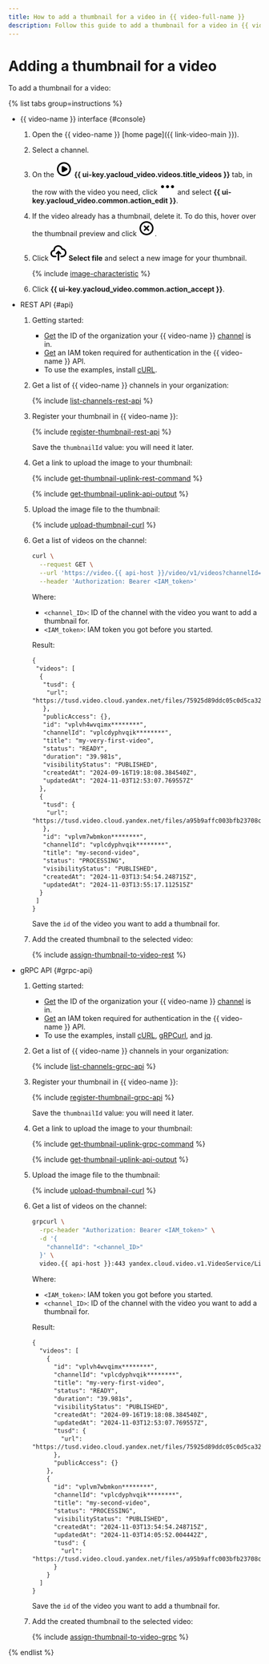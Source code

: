 ```yaml
---
title: How to add a thumbnail for a video in {{ video-full-name }}
description: Follow this guide to add a thumbnail for a video in {{ video-name }}.
---
```


# Adding a thumbnail for a video

To add a thumbnail for a video:

{% list tabs group=instructions %}

- {{ video-name }} interface {#console}

  1. Open the {{ video-name }} [home page]({{ link-video-main }}).
  1. Select a channel.
  1. On the ![image](../../../_assets/console-icons/circle-play.svg) **{{ ui-key.yacloud_video.videos.title_videos }}** tab, in the row with the video you need, click ![image](../../../_assets/console-icons/ellipsis.svg) and select **{{ ui-key.yacloud_video.common.action_edit }}**.
  1. If the video already has a thumbnail, delete it. To do this, hover over the thumbnail preview and click ![image](../../../_assets/console-icons/circle-xmark.svg).
  1. Click ![image](../../../_assets/console-icons/cloud-arrow-up-in.svg) **Select file** and select a new image for your thumbnail.

      {% include [image-characteristic](../../../_includes/video/image-characteristic.md) %}

  1. Click **{{ ui-key.yacloud_video.common.action_accept }}**.

- REST API {#api}

  1. Getting started:
  
      * [Get](../../../organization/operations/organization-get-id.md) the ID of the organization your {{ video-name }} [channel](../../concepts/index.md#channels) is in.
      * [Get](../../api-ref/authentication.md) an IAM token required for authentication in the {{ video-name }} API.
      * To use the examples, install [cURL](https://curl.haxx.se).
  1. Get a list of {{ video-name }} channels in your organization:

      {% include [list-channels-rest-api](../../../_includes/video/list-channels-rest-api.md) %}

  1. Register your thumbnail in {{ video-name }}:

      {% include [register-thumbnail-rest-api](../../../_includes/video/register-thumbnail-rest-api.md) %}

      Save the `thumbnailId` value: you will need it later.

  1. Get a link to upload the image to your thumbnail:

      {% include [get-thumbnail-uplink-rest-command](../../../_includes/video/get-thumbnail-uplink-rest-command.md) %}

      {% include [get-thumbnail-uplink-api-output](../../../_includes/video/get-thumbnail-uplink-api-output.md) %}

  1. Upload the image file to the thumbnail:

      {% include [upload-thumbnail-curl](../../../_includes/video/upload-thumbnail-curl.md) %}

  1. Get a list of videos on the channel:

      ```bash
      curl \
        --request GET \
        --url 'https://video.{{ api-host }}/video/v1/videos?channelId=<channel_ID>' \
        --header 'Authorization: Bearer <IAM_token>'
      ```

      Where:
      * `<channel_ID>`: ID of the channel with the video you want to add a thumbnail for.
      * `<IAM_token>`: IAM token you got before you started.

      Result:

      ```text
      {
       "videos": [
        {
         "tusd": {
          "url": "https://tusd.video.cloud.yandex.net/files/75925d89ddc05c0d5ca3282781f13c6f+00062241********"
         },
         "publicAccess": {},
         "id": "vplvh4wvqimx********",
         "channelId": "vplcdyphvqik********",
         "title": "my-very-first-video",
         "status": "READY",
         "duration": "39.981s",
         "visibilityStatus": "PUBLISHED",
         "createdAt": "2024-09-16T19:18:08.384540Z",
         "updatedAt": "2024-11-03T12:53:07.769557Z"
        },
        {
         "tusd": {
          "url": "https://tusd.video.cloud.yandex.net/files/a95b9affc003bfb23708ca989e88f6b0+00062602********"
         },
         "id": "vplvm7wbmkon********",
         "channelId": "vplcdyphvqik********",
         "title": "my-second-video",
         "status": "PROCESSING",
         "visibilityStatus": "PUBLISHED",
         "createdAt": "2024-11-03T13:54:54.248715Z",
         "updatedAt": "2024-11-03T13:55:17.112515Z"
        }
       ]
      }
      ```

      Save the `id` of the video you want to add a thumbnail for.

  1. Add the created thumbnail to the selected video:

      {% include [assign-thumbnail-to-video-rest](../../../_includes/video/assign-thumbnail-to-video-rest.md) %}

- gRPC API {#grpc-api}

  1. Getting started:
  
      * [Get](../../../organization/operations/organization-get-id.md) the ID of the organization your {{ video-name }} [channel](../../concepts/index.md#channels) is in.
      * [Get](../../api-ref/authentication.md) an IAM token required for authentication in the {{ video-name }} API.
      * To use the examples, install [cURL](https://curl.haxx.se), [gRPCurl](https://github.com/fullstorydev/grpcurl), and [jq](https://stedolan.github.io/jq).
  1. Get a list of {{ video-name }} channels in your organization:

      {% include [list-channels-grpc-api](../../../_includes/video/list-channels-grpc-api.md) %}

  1. Register your thumbnail in {{ video-name }}:

      {% include [register-thumbnail-grpc-api](../../../_includes/video/register-thumbnail-grpc-api.md) %}

      Save the `thumbnailId` value: you will need it later.

  1. Get a link to upload the image to your thumbnail:

      {% include [get-thumbnail-uplink-grpc-command](../../../_includes/video/get-thumbnail-uplink-grpc-command.md) %}

      {% include [get-thumbnail-uplink-api-output](../../../_includes/video/get-thumbnail-uplink-api-output.md) %}

  1. Upload the image file to the thumbnail:

      {% include [upload-thumbnail-curl](../../../_includes/video/upload-thumbnail-curl.md) %}

  1. Get a list of videos on the channel:

      ```bash
      grpcurl \
        -rpc-header "Authorization: Bearer <IAM_token>" \
        -d '{
          "channelId": "<channel_ID>"
        }' \
        video.{{ api-host }}:443 yandex.cloud.video.v1.VideoService/List
      ```

      Where:
      * `<IAM_token>`: IAM token you got before you started.
      * `<channel_ID>`: ID of the channel with the video you want to add a thumbnail for.

      Result:

      ```text
      {
        "videos": [
          {
            "id": "vplvh4wvqimx********",
            "channelId": "vplcdyphvqik********",
            "title": "my-very-first-video",
            "status": "READY",
            "duration": "39.981s",
            "visibilityStatus": "PUBLISHED",
            "createdAt": "2024-09-16T19:18:08.384540Z",
            "updatedAt": "2024-11-03T12:53:07.769557Z",
            "tusd": {
              "url": "https://tusd.video.cloud.yandex.net/files/75925d89ddc05c0d5ca3282781f13c6f+00062241********"
            },
            "publicAccess": {}
          },
          {
            "id": "vplvm7wbmkon********",
            "channelId": "vplcdyphvqik********",
            "title": "my-second-video",
            "status": "PROCESSING",
            "visibilityStatus": "PUBLISHED",
            "createdAt": "2024-11-03T13:54:54.248715Z",
            "updatedAt": "2024-11-03T14:05:52.004442Z",
            "tusd": {
              "url": "https://tusd.video.cloud.yandex.net/files/a95b9affc003bfb23708ca989e88f6b0+00062602********"
            }
          }
        ]
      }
      ```

      Save the `id` of the video you want to add a thumbnail for.

  1. Add the created thumbnail to the selected video:

      {% include [assign-thumbnail-to-video-grpc](../../../_includes/video/assign-thumbnail-to-video-grpc.md) %}

{% endlist %}